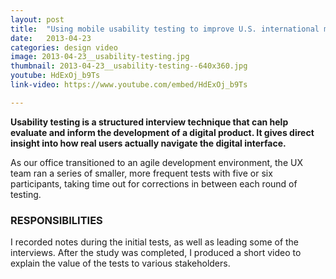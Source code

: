 ```yaml
---
layout: post
title:  "Using mobile usability testing to improve U.S. international media"
date:   2013-04-23
categories: design video
image: 2013-04-23__usability-testing.jpg
thumbnail: 2013-04-23__usability-testing--640x360.jpg
youtube: HdExOj_b9Ts
link-video: https://www.youtube.com/embed/HdExOj_b9Ts

---
```

**Usability testing is a structured interview technique that can help evaluate and inform the development of a digital product. It gives direct insight into how real users actually navigate the digital interface.**

As our office transitioned to an agile development environment, the UX team ran a series of smaller, more frequent tests with five or six participants, taking time out for corrections in between each round of testing.

### RESPONSIBILITIES

I recorded notes during the initial tests, as well as leading some of the interviews. After the study was completed, I produced a short video to explain the value of the tests to various stakeholders.
